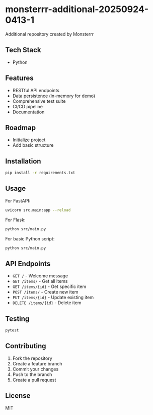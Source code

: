 # monsterrr-additional-20250924-0413-1

Additional repository created by Monsterrr

## Tech Stack
- Python

## Features
- RESTful API endpoints
- Data persistence (in-memory for demo)
- Comprehensive test suite
- CI/CD pipeline
- Documentation

## Roadmap
- Initialize project
- Add basic structure

## Installation

```bash
pip install -r requirements.txt
```

## Usage

For FastAPI:
```bash
uvicorn src.main:app --reload
```

For Flask:
```bash
python src/main.py
```

For basic Python script:
```bash
python src/main.py
```

## API Endpoints

- `GET /` - Welcome message
- `GET /items/` - Get all items
- `GET /items/{id}` - Get specific item
- `POST /items/` - Create new item
- `PUT /items/{id}` - Update existing item
- `DELETE /items/{id}` - Delete item

## Testing

```bash
pytest
```

## Contributing

1. Fork the repository
2. Create a feature branch
3. Commit your changes
4. Push to the branch
5. Create a pull request

## License

MIT
